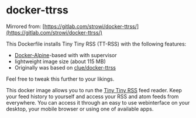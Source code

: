 # docker-ttrss

Mirrored from: [https://gitlab.com/strowi/docker-ttrss/](https://gitlab.com/strowi/docker-ttrss/)

This Dockerfile installs Tiny Tiny RSS (TT-RSS) with the following features:

- [Docker-Alpine](https://github.com/gliderlabs/docker-alpine)-based with with supervisor
- lightweight image size (about 115 MB)
- Originally was based on [clue/docker-ttrss](https://github.com/clue/docker-ttrss)

Feel free to tweak this further to your likings.

This docker image allows you to run the [Tiny Tiny RSS](http://www.tt-rss.org) feed reader.
Keep your feed history to yourself and access your RSS and atom feeds from everywhere.
You can access it through an easy to use webinterface on your desktop, your mobile browser or using one of available apps.


